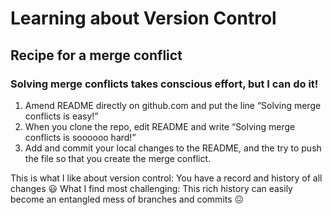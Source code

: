 # Learning about Version Control

## Recipe for a merge conflict

### Solving merge conflicts takes conscious effort, but I can do it!

1. Amend README directly on github.com and put the line “Solving merge conflicts is easy!”
2. When you clone the repo, edit README and write “Solving merge conflicts is soooooo hard!”
3. Add and commit your local changes to the README, and the try to push the file so that you create the merge conflict.

This is what I like about version control: You have a record and history of all changes :smiley:
What I find most challenging: This rich history can easily become an entangled mess of branches and commits :confounded:
